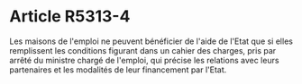 # Article R5313-4

Les maisons de l'emploi ne peuvent bénéficier de l'aide de l'Etat que si elles remplissent les conditions figurant dans un cahier des charges, pris par arrêté du ministre chargé de l'emploi, qui précise les relations avec leurs partenaires et les modalités de leur financement par l'Etat.